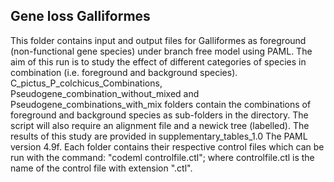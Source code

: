 ## Gene loss Galliformes
This folder contains input and output files for Galliformes as foreground (non-functional gene species) under branch free model using PAML.
The aim of this run is to study the effect of different categories of species in combination (i.e. foreground and background species).
C_pictus_P_colchicus_Combinations, Pseudogene_combination_without_mixed and Pseudogene_combinations_with_mix folders contain the combinations of foreground and background species as sub-folders in the directory.
The script will also require an alignment file and a newick tree (labelled).
The results of this study are provided in supplementary_tables_1.0
The PAML version 4.9f.
Each folder contains their respective control files which can be run with the command: "codeml controlfile.ctl"; where controlfile.ctl is the name of the control file with extension ".ctl".
